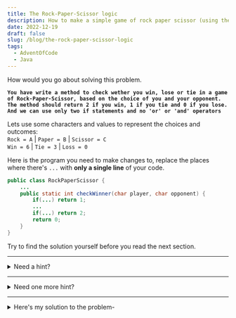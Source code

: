 ```yaml
---
title: The Rock-Paper-Scissor logic
description: How to make a simple game of rock paper scissor (using the random() function on the Math class)
date: 2022-12-19
draft: false
slug: /blog/the-rock-paper-scissor-logic
tags:
  - AdventOfCode
  - Java
---
```


How would you go about solving this problem.

**`You have write a method to check wether you win, lose or tie in a game of Rock-Paper-Scissor, based on the choice of you and your opponent.`**\
**`The method should return 2 if you win, 1 if you tie and 0 if you lose.`**\
**`And we can use only two if statements and no 'or' or 'and' operators`**

Lets use some characters and values to represent the choices and outcomes:\
`Rock = A` | `Paper = B` | `Scissor = C`\
`Win = 6` | `Tie = 3` | `Loss = 0`

Here is the program you need to make changes to, replace the places where there's `...` with **only a single line** of your code.

```java:title=RockPaperScissor.java
public class RockPaperScissor {
    ...
    public static int checkWinner(char player, char opponent) {
        if(...) return 1;
        ...
        if(...) return 2;
        return 0;
    }
}
```

Try to find the solution yourself before you read the next section.

---

<details> 
  <summary style = "animate: 2s">Need a hint? </summary>

```java:title=RockPaperScissor.java
public class RockPaperScissor {
    //highlight-start
    //Use an array of characters to represent the choices
    static char[] choices = {'C', 'A', 'B', 'C', 'A'};
    //highlight-end
    public static int checkWinner(char player, char opponent) {
        if(...) return 1;
        ...
        if(...) return 2;
        return 0;
    }
}
```

</details>

---

<details> 
  <summary>Need one more hint? </summary>

Look at this pattern\
Whenever the player wins,\
these are the plays:\
`player: A beats C :opponent`\
`player: B beats A :opponent`\
`player: C beats B :opponent`

If we organize this a bit differently, we can find a pattern\
`player choice`\
`A` `B` `C` `A` `B`\
`C` `A` `B` `C` `A` <- the array we created\
`opponent choice`

And whenever the player loses, this is the pattern.\
`player choice`\
`B` `C` `A` `B` `C`\
`C` `A` `B` `C` `A` <- the array we created\
`opponent choice`

Notice how whenever we win, the opponent's choice is always one value behind of the player's choice in the array.\
ie.\
when the player choice is `B`, the opponent's choice is `A`\
when the player choice is `A`, the opponent's choice is `C`, because `C` is one value behind `A` in the array.\
this is the extra element at the start.

</details>

---

<details> 
  <summary>Here's my solution to the problem- </summary>

```java:title=RockPaperScissor.java
public class RockPaperScissor {
    static char[] choices = {'C', 'A', 'B', 'C', 'A'};
    public static int checkWinner(char player, char opponent) {
        //In case of a tie
        if(player == opponent) return 1;
        //In case of a win
        if(choices[player - 'A'] == opponent)  return 2;
        //In case of a loss
        return 0;
    }
}
```

Okay, so what did I do here?\
I used the `choices` array to store the choices.\
I used the `player - 'A' + 1` to get the index of the player's choice in the `choices` array.\
How does that work you ask?\
Well, the ASCII value of `A` is `65` and the ASCII value of `C` is `67`.\
So, when the player gives a character input from `A` to `C`, we actually have a value from `65` to `67`.\
In order to find this value in the `choices` array, we need to subtract `65` from the player input.\
So we get a range from 0-2.\
But the choices array starts from 1 because of the extra elements on both the ends.\
So we add `1` to the value.

Now since we know that we can only win if the opponent's choice is one value behind the player's choice, we can use the `choices` array to check if the player wins or not.\
So to check for the win, we can simply use `choices[player - 'A' + 1 - 1] == opponent`

And that's how you solve this in just three lines of code./
Thanks for reading :))))))

</details>
